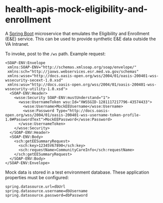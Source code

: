 # health-apis-mock-eligibility-and-enrollment

A [Spring Boot](https://spring.io/projects/spring-boot) microservice
that emulates the Eligibility and Enrollment (E&E) service.
This can be used to provide synthetic E&E data outside the VA Intranet.

To invoke, post to the `/ws` path. Example request:

```
<SOAP-ENV:Envelope
 xmlns:SOAP-ENV="http://schemas.xmlsoap.org/soap/envelope/"
 xmlns:sch="http://jaxws.webservices.esr.med.va.gov/schemas"
 xmlns:wsse="http://docs.oasis-open.org/wss/2004/01/oasis-200401-wss-wssecurity-secext-1.0.xsd"
 xmlns:wsu="http://docs.oasis-open.org/wss/2004/01/oasis-200401-wss-wssecurity-utility-1.0.xsd">
  <SOAP-ENV:Header>
    <wsse:Security SOAP-ENV:mustUnderstand="1">
      <wsse:UsernameToken wsu:Id="XWSSGID-1281117217796-43574433">
        <wsse:Username>MockEEUsername</wsse:Username>
        <wsse:Password Type="http://docs.oasis-open.org/wss/2004/01/oasis-200401-wss-username-token-profile-1.0#PasswordText">MockEEPassword</wsse:Password>
      </wsse:UsernameToken>
    </wsse:Security>
  </SOAP-ENV:Header>
  <SOAP-ENV:Body>
    <sch:getEESummaryRequest>
      <sch:key>12345V67890</sch:key>
      <sch:requestName>CommunityCareInfo</sch:requestName>
    </sch:getEESummaryRequest>
  </SOAP-ENV:Body>
</SOAP-ENV:Envelope>
```

Mock data is stored in a test environment database.
These application properties must be configured:

```
spring.datasource.url=dbUrl
spring.datasource.username=dbUsername
spring.datasource.password=dbPassword
```
